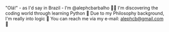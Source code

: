 "Olá!" - as I'd say in Brazil - I’m @alephcbarbalho 👨‍🦲
I'm discovering the coding world through learning Python 🐍
Due to my Philosophy background, I'm really into logic 🧠
You can reach me via my e-mail: alephcb@gmail.com 📧

<!---
alephcbarbalho/alephcbarbalho is a ✨ special ✨ repository because its `README.md` (this file) appears on your GitHub profile.
You can click the Preview link to take a look at your changes.
--->
